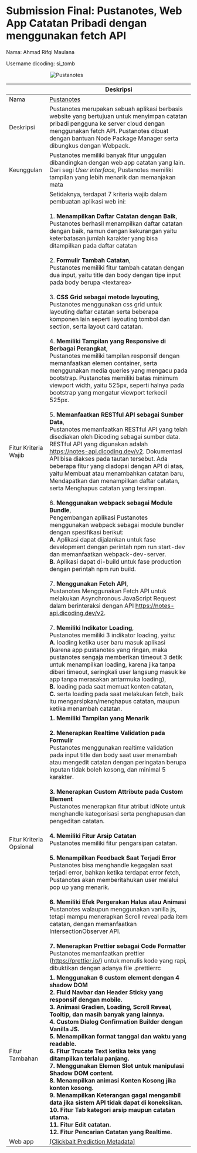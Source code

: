 # Submission Final: Pustanotes, Web App Catatan Pribadi dengan menggunakan fetch API

Nama: Ahmad Rifqi Maulana

Username dicoding: si_tomb

<div style="display:flex;width:100vw;justify-content: center;align-items: center;">
<div style="position:relative; width:75%">
  <img src="https://raw.githubusercontent.com/bapakpandha/bapakpandha.github.io/main/images/pustanotes.webp" alt="Pustanotes" style="margin-left: auto;margin-right: auto;display:block;/* width:250px; */">
</div>
</div>

|                         | Deskripsi                                                                                                                                                                                                                                                                                                                                                                                                                                                                                                                                                                                                                                                                                                                                                                                                                                                                                                                                                                                                                                                                                                                                                                                                                                                                                                                                                                                                                                                                                                                                                                                                                                                                                                                                                                                                                                                                                                                                                                                                                                                                                                                                                                                                                                                                                                                                                                                                                                                                                                                                                                                                                                                                                        |
| ----------------------- | ------------------------------------------------------------------------------------------------------------------------------------------------------------------------------------------------------------------------------------------------------------------------------------------------------------------------------------------------------------------------------------------------------------------------------------------------------------------------------------------------------------------------------------------------------------------------------------------------------------------------------------------------------------------------------------------------------------------------------------------------------------------------------------------------------------------------------------------------------------------------------------------------------------------------------------------------------------------------------------------------------------------------------------------------------------------------------------------------------------------------------------------------------------------------------------------------------------------------------------------------------------------------------------------------------------------------------------------------------------------------------------------------------------------------------------------------------------------------------------------------------------------------------------------------------------------------------------------------------------------------------------------------------------------------------------------------------------------------------------------------------------------------------------------------------------------------------------------------------------------------------------------------------------------------------------------------------------------------------------------------------------------------------------------------------------------------------------------------------------------------------------------------------------------------------------------------------------------------------------------------------------------------------------------------------------------------------------------------------------------------------------------------------------------------------------------------------------------------------------------------------------------------------------------------------------------------------------------------------------------------------------------------------------------------------------------------ |
| Nama                    | [Pustanotes](https://bapakpandha.github.io/Pustanotes)                                                                                                                                                                                                                                                                                                                                                                                                                                                                                                                                                                                                                                                                                                                                                                                                                                                                                                                                                                                                                                                                                                                                                                                                                                                                                                                                                                                                                                                                                                                                                                                                                                                                                                                                                                                                                                                                                                                                                                                                                                                                                                                                                                                                                                                                                                                                                                                                                                                                                                                                                                                                                                           |
| Deskripsi               | Pustanotes merupakan sebuah aplikasi berbasis website yang bertujuan untuk menyimpan catatan pribadi pengguna ke server cloud dengan menggunakan fetch API. Pustanotes dibuat dengan bantuan Node Package Manager serta dibungkus dengan Webpack.                                                                                                                                                                                                                                                                                                                                                                                                                                                                                                                                                                                                                                                                                                                                                                                                                                                                                                                                                                                                                                                                                                                                                                                                                                                                                                                                                                                                                                                                                                                                                                                                                                                                                                                                                                                                                                                                                                                                                                                                                                                                                                                                                                                                                                                                                                                                                                                                                                                |
| Keunggulan              | Pustanotes memiliki banyak fitur unggulan dibandingkan dengan web app catatan yang lain. Dari segi _User interface,_ Pustanotes memiliki tampilan yang lebih menarik dan memanjakan mata                                                                                                                                                                                                                                                                                                                                                                                                                                                                                                                                                                                                                                                                                                                                                                                                                                                                                                                                                                                                                                                                                                                                                                                                                                                                                                                                                                                                                                                                                                                                                                                                                                                                                                                                                                                                                                                                                                                                                                                                                                                                                                                                                                                                                                                                                                                                                                                                                                                                                                         |
| Fitur Kriteria Wajib    | Setidaknya, terdapat 7 kriteria wajib dalam pembuatan aplikasi web ini: <br><br>1. **Menampilkan Daftar Catatan dengan Baik**, <br>Pustanotes berhasil menampilkan daftar catatan dengan baik, namun dengan kekurangan yaitu keterbatasan jumlah karakter yang bisa ditampilkan pada daftar catatan <br><br>2. **Formulir Tambah Catatan**, <br>Pustanotes memiliki fitur tambah catatan dengan dua input, yaitu title dan body dengan tipe input pada body berupa \<textarea> <br><br>3. **CSS Grid sebagai metode layouting**, <br>Pustanotes menggunakan css grid untuk layouting daftar catatan serta beberapa komponen lain seperti layouting tombol dan section, serta layout card catatan. <br><br>4. **Memiliki Tampilan yang Responsive di Berbagai Perangkat**, <br>Pustanotes memiliki tampilan responsif dengan memanfaatkan elemen container, serta menggunakan media queries yang mengacu pada bootstrap. Pustanotes memiliki batas minimum viewport width, yaitu 525px, seperti halnya pada bootstrap yang mengatur viewport terkecil 525px.<br><br>5. **Memanfaatkan RESTful API sebagai Sumber Data**, <br>Pustanotes memanfaatkan RESTful API yang telah disediakan oleh Dicoding sebagai sumber data. RESTful API yang digunakan adalah https://notes-api.dicoding.dev/v2. Dokumentasi API bisa diakses pada tautan tersebut. Ada beberapa fitur yang diadopsi dengan API di atas, yaitu Membuat atau menambahkan catatan baru, Mendapatkan dan menampilkan daftar catatan, serta Menghapus catatan yang tersimpan.<br><br>6. **Menggunakan webpack sebagai Module Bundle**, <br>Pengembangan aplikasi Pustanotes menggunakan webpack sebagai module bundler dengan spesifikasi berikut:<br>**A.** Aplikasi dapat dijalankan untuk fase development dengan perintah npm run start-dev dan memanfaatkan webpack-dev-server.<br>**B.** Aplikasi dapat di-build untuk fase production dengan perintah npm run build. <br><br>7. **Menggunakan Fetch API**, <br>Pustanotes Menggunakan Fetch API untuk melakukan Asynchronous JavaScript Request dalam berinteraksi dengan API https://notes-api.dicoding.dev/v2. <br><br>7. **Memiliki Indikator Loading**, <br>Pustanotes memiliki 3 indikator loading, yaitu: <br>**A.** loading ketika user baru masuk aplikasi (karena app pustanotes yang ringan, maka pustanotes sengaja memberikan timeout 3 detik untuk menampilkan loading, karena jika tanpa diberi timeout, seringkali user langsung masuk ke app tanpa merasakan antarmuka loading),<br>**B.** loading pada saat memuat konten catatan, <br>**C.** serta loading pada saat melakukan fetch, baik itu mengarsipkan/menghapus catatan, maupun ketika menambah catatan. |
| Fitur Kriteria Opsional | **1. Memiliki Tampilan yang Menarik** <br><br> **2. Menerapkan Realtime Validation pada Formulir** <br>Pustanotes menggunakan realtime validation pada input title dan body saat user menambah atau mengedit catatan dengan peringatan berupa inputan tidak boleh kosong, dan minimal 5 karakter.<br><br> **3. Menerapkan Custom Attribute pada Custom Element** <br>Pustanotes menerapkan fitur atribut idNote untuk menghandle kategorisasi serta penghapusan dan pengeditan catatan. <br><br> **4. Memiliki Fitur Arsip Catatan** <br>Pustanotes memiliki fitur pengarsipan catatan. <br><br> **5. Menampilkan Feedback Saat Terjadi Error** <br> Pustanotes bisa menghandle kegagalan saat terjadi error, bahkan ketika terdapat error fetch, Pustanotes akan memberitahukan user melalui pop up yang menarik. <br><br> **6. Memiliki Efek Pergerakan Halus atau Animasi** <br>Pustanotes walaupun menggunakan vanilla js, tetapi mampu menerapkan Scroll reveal pada item catatan, dengan memanfaatkan IntersectionObserver API. <br><br> **7. Menerapkan Prettier sebagai Code Formatter** <br>Pustanotes memanfaatkan prettier (https://prettier.io/) untuk menulis kode yang rapi, dibuktikan dengan adanya file .prettierrc                                                                                                                                                                                                                                                                                                                                                                                                                                                                                                                                                                                                                                                                                                                                                                                                                                                                                                                                                                                                                                                                                                                                                                                                                                                                                                                                                                                                                                                             |
| Fitur Tambahan          | **1. Menggunakan 6 custom element dengan 4 shadow DOM** <br> **2. Fluid Navbar dan Header Sticky yang responsif dengan mobile.** <br> **3. Animasi Gradien, Loading, Scroll Reveal, Tooltip, dan masih banyak yang lainnya.** <br> **4. Custom Dialog Confirmation Builder dengan Vanilla JS.** <br> **5. Menampilkan format tanggal dan waktu yang readable.** <br> **6. Fitur Trucate Text ketika teks yang ditampilkan terlalu panjang.** <br> **7. Menggunakan Elemen Slot untuk manipulasi Shadow DOM content.** <br> **8. Menampilkan animasi Konten Kosong jika konten kosong.** <br> **9. Menampilkan Keterangan gagal mengambil data jika sistem API tidak dapat di koneksikan.** <br> **10. Fitur Tab kategori arsip maupun catatan utama.** <br> **11. Fitur Edit catatan.** <br> **12. Fitur Pencarian Catatan yang Realtime.**                                                                                                                                                                                                                                                                                                                                                                                                                                                                                                                                                                                                                                                                                                                                                                                                                                                                                                                                                                                                                                                                                                                                                                                                                                                                                                                                                                                                                                                                                                                                                                                                                                                                                                                                                                                                                                                      |
| Web app                 | [[Clickbait Prediction Metadata]](https://bapakpandha.github.io/PustaNotes/)                                                                                                                                                                                                                                                                                                                                                                                                                                                                                                                                                                                                                                                                                                                                                                                                                                                                                                                                                                                                                                                                                                                                                                                                                                                                                                                                                                                                                                                                                                                                                                                                                                                                                                                                                                                                                                                                                                                                                                                                                                                                                                                                                                                                                                                                                                                                                                                                                                                                                                                                                                                                                     |
